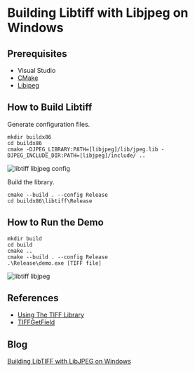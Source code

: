 # Building Libtiff with Libjpeg on Windows

## Prerequisites
- Visual Studio
- [CMake](https://cmake.org/download/)
- [Libjpeg](http://gnuwin32.sourceforge.net/packages/jpeg.htm)

## How to Build Libtiff
Generate configuration files.

```
mkdir buildx86
cd buildx86
cmake -DJPEG_LIBRARY:PATH=[libjpeg]/lib/jpeg.lib -DJPEG_INCLUDE_DIR:PATH=[libjpeg]/include/ ..
```

![libtiff libjpeg config](http://www.codepool.biz/wp-content/uploads/2018/04/libtiff-libjpeg-config.PNG)


Build the library.

```
cmake --build . --config Release
cd buildx86\libtiff\Release
```

## How to Run the Demo

```
mkdir build
cd build
cmake ..
cmake --build . --config Release
.\Release\demo.exe [TIFF file]
```

![libtiff libjpeg](http://www.codepool.biz/wp-content/uploads/2018/04/libtiff-libjpeg.PNG)

## References
- [Using The TIFF Library](http://www.libtiff.org/libtiff.html)
- [TIFFGetField](http://www.libtiff.org/man/TIFFGetField.3t.html)

## Blog
[Building LibTIFF with LibJPEG on Windows](http://www.codepool.biz/building-libtiff-libjpeg-windows.html)
